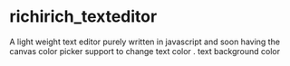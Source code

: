 # richirich_texteditor
A light weight text editor purely written in javascript and soon having the canvas color picker support to change text color . text background color
